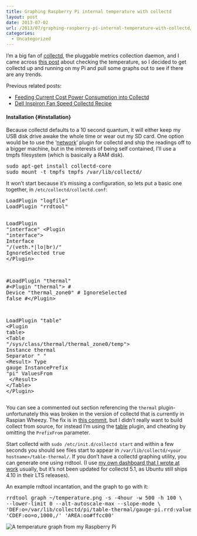 ```yaml
---
title: Graphing Raspberry Pi internal temperature with collectd
layout: post
date: 2013-07-02
url: /2013/07/graphing-raspberry-pi-internal-temperature-with-collectd/
categories:
  - Uncategorized
---
```

I&rsquo;m a big fan of [collectd][1], the pluggable metrics collection daemon, and I came across [this post][2] about checking the temperature, so I decided to get collectd up and running on my Pi and pull some graphs out to see if there are any trends.

Previous related posts:

  * [Feeding Current Cost Power Consumption into Collectd][3]
  * [Dell Inspiron Fan Speed Collectd Recipe][4]

#### Installation {#installation}

Because collectd defaults to a 10 second quantum, it will either keep my USB disk drive awake the whole time or wear out my SD card. One option would be to use the &lsquo;[network][5]&lsquo; plugin for collectd and ship the readings off to a bigger machine, but in the interests of being self contained, I&rsquo;ll use a tmpfs filesystem (which is basically a RAM disk).

<div class="codehilite">
  <pre>sudo apt-get install collectd-core
sudo mount -t tmpfs tmpfs /var/lib/collectd/
</pre>
</div>

It won&rsquo;t start because it&rsquo;s missing a configuration, so lets put a basic one together, in `/etc/collectd/collectd.conf`:

<div class="codehilite">
  <pre><span class="nb">LoadPlugin</span> <span class="s2">"logfile"</span>
<span class="nb">LoadPlugin</span> <span class="s2">"rrdtool"</span>

<span class="nb">LoadPlugin</span> <span class="s2">"interface"</span>
<span class="nt">&lt;Plugin</span> <span class="s">"interface"</span><span class="nt">&gt;</span>
  <span class="nb">Interface</span> <span class="s2">"/(veth.*|lo|br)/"</span>
  <span class="nb">IgnoreSelected</span> true
<span class="nt">&lt;/Plugin&gt;</span>

<span class="c">#LoadPlugin "thermal"</span>
<span class="c">#&lt;Plugin "thermal"&gt;</span>
<span class="c">#  Device "thermal_zone0"</span>
<span class="c">#  IgnoreSelected false</span>
<span class="c">#&lt;/Plugin&gt;</span>

<span class="nb">LoadPlugin</span> <span class="s2">"table"</span>
<span class="nt">&lt;Plugin</span> <span class="s">table</span><span class="nt">&gt;</span>
  <span class="nt">&lt;Table</span> <span class="s">"/sys/class/thermal/thermal_zone0/temp"</span><span class="nt">&gt;</span>
    <span class="nb">Instance</span> thermal
    <span class="nb">Separator</span> <span class="s2">" "</span>
    <span class="nt">&lt;Result&gt;</span>
      <span class="nb">Type</span> gauge
      <span class="nb">InstancePrefix</span> <span class="s2">"pi"</span>
      <span class="nb">ValuesFrom</span> <span class="m"></span>
    <span class="nt">&lt;/Result&gt;</span>
  <span class="nt">&lt;/Table&gt;</span>
<span class="nt">&lt;/Plugin&gt;</span>
</pre>
</div>

You can see a commented out section referencing the `thermal` plugin- unfortunately this was broken in the version of collectd that is currently in Raspian Wheezy. The fix is in [this commit][6], but I didn&rsquo;t really want to build collect from source, for instead I&rsquo;m using the [table][7] plugin, and cheating by omitting the `PrefixFrom` parameter.

Start collectd with `sudo /etc/init.d/collectd start` and within a few seconds you should see files start to appear in `/var/lib/collectd/<your hostname>/table-thermal/`. If you don&rsquo;t have a collectd graphing utility, you can generate one using rrdtool. (I use [my own dashboard that I wrote at work][8] usually, but it&rsquo;s not been updated for collectd 5.1, as Ubuntu still ships 4.10 in their LTS releases).

An example rrdtool incantation, and the graph to go with it:

<div class="codehilite">
  <pre>rrdtool graph ~/temperature.png -s -4hour -w 500 -h 100 <span class="se">\</span>
--lower-limit 0 --alt-autoscale-max --slope-mode <span class="se">\</span>
<span class="s1">'DEF:o=/var/lib/collectd/pi/table-thermal/gauge-pi.rrd:value:MAX'</span> <span class="se">\</span>
<span class="s1">'CDEF:oo=o,1000,/'</span> <span class="s1">'AREA:oo#ffcc00'</span>
</pre>
</div>

![A temperature graph from my Raspberry Pi][9]

 [1]: http://collectd.org/
 [2]: http://magnatecha.com/checking-the-cpu-temperature-of-a-raspberry-pi/
 [3]: https://www.insom.me.uk/post/11837001497/current-cost-collectd
 [4]: https://www.insom.me.uk/post/4338064789/dell-inspiron-fan-speed-collectd-recipe
 [5]: https://collectd.org/wiki/index.php/Plugin:Network
 [6]: https://github.com/collectd/collectd/commit/d2c70797b18c2b532119b1264841f551e013dcad
 [7]: https://collectd.org/wiki/index.php/Plugin:Table
 [8]: https://github.com/iwebhosting/collectd-flask/
 [9]: https://f.insom.me.uk/blog-images/whileTrue.png


